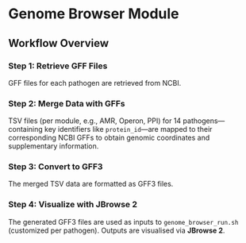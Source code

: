 # Genome Browser Module


## Workflow Overview

### Step 1: Retrieve GFF Files  
GFF files for each pathogen are retrieved from NCBI.

### Step 2: Merge Data with GFFs  
TSV files (per module, e.g., AMR, Operon, PPI) for 14 pathogens—containing key identifiers like `protein_id`—are mapped to their corresponding NCBI GFFs to obtain genomic coordinates and supplementary information.

### Step 3: Convert to GFF3  
The merged TSV data are formatted as GFF3 files.

### Step 4: Visualize with JBrowse 2  
The generated GFF3 files are used as inputs to `genome_browser_run.sh` (customized per pathogen). Outputs are visualised  via **JBrowse 2**.